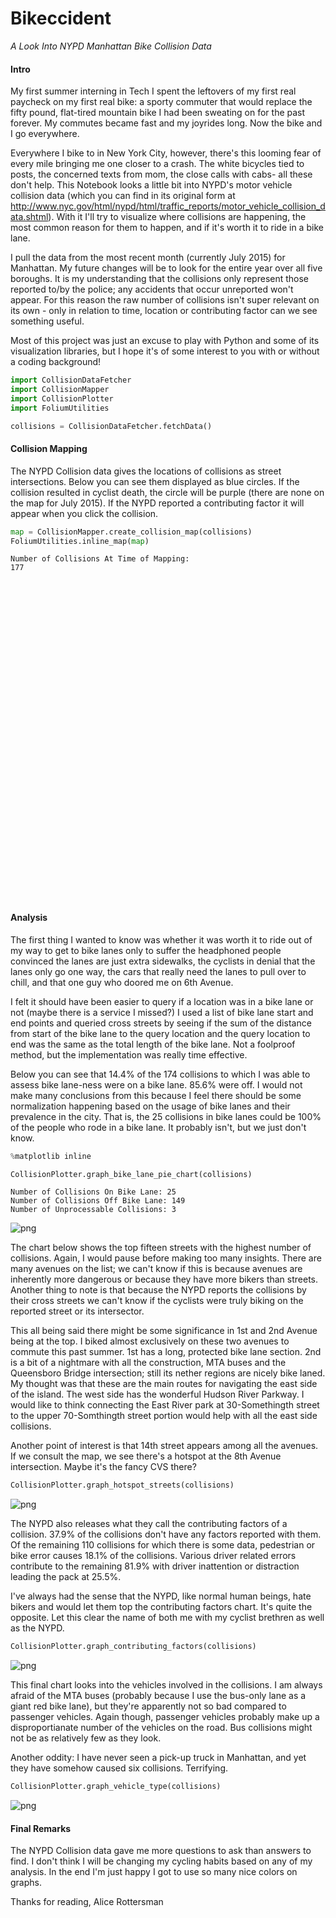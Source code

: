 
# Bikeccident
*A Look Into NYPD Manhattan Bike Collision Data*

#### Intro

My first summer interning in Tech I spent the leftovers of my first real paycheck on my first real bike: a sporty commuter that would replace the fifty pound, flat-tired mountain bike I had been sweating on for the past forever. My commutes became fast and my joyrides long. Now the bike and I go everywhere. 

Everywhere I bike to in New York City, however, there's this looming fear of every mile bringing me one closer to a crash. The white bicycles tied to posts, the concerned texts from mom, the close calls with cabs- all these don't help. This Notebook looks a little bit into NYPD's motor vehicle collision data (which you can find in its original form at  http://www.nyc.gov/html/nypd/html/traffic_reports/motor_vehicle_collision_data.shtml). With it I'll try to visualize where collisions are happening, the most common reason for them to happen, and if it's worth it to ride in a bike lane. 

I pull the data from the most recent month (currently July 2015) for Manhattan. My future changes will be to look for the entire year over all five boroughs. It is my understanding that the collisions only represent those reported to/by the police; any accidents that occur unreported won't appear. For this reason the raw number of collisions isn't super relevant on its own - only in relation to time, location or contributing factor can we see something useful. 

Most of this project was just an excuse to play with Python and some of its visualization libraries, but I hope it's of some interest to you with or without a coding background!


```python
import CollisionDataFetcher
import CollisionMapper
import CollisionPlotter
import FoliumUtilities

collisions = CollisionDataFetcher.fetchData()
```

#### Collision Mapping

The NYPD Collision data gives the locations of collisions as street intersections. Below you can see them displayed as blue circles. If the collision resulted in cyclist death, the circle will be purple (there are none on the map for July 2015).  If the NYPD reported a contributing factor it will appear when you click the collision. 



```python
map = CollisionMapper.create_collision_map(collisions)
FoliumUtilities.inline_map(map)
```

    Number of Collisions At Time of Mapping: 
    177





<iframe srcdoc="<!DOCTYPE html>
<head>
   <meta http-equiv=&quot;content-type&quot; content=&quot;text/html; charset=UTF-8&quot; />
   <link rel=&quot;stylesheet&quot; href=&quot;https://cdnjs.cloudflare.com/ajax/libs/leaflet/0.7.3/leaflet.css&quot; />
   <script src=&quot;https://cdnjs.cloudflare.com/ajax/libs/leaflet/0.7.3/leaflet.js&quot;></script>

   <script src=&quot;https://ajax.googleapis.com/ajax/libs/jquery/1.11.1/jquery.min.js&quot;></script>

   <link rel=&quot;stylesheet&quot; href=&quot;https://maxcdn.bootstrapcdn.com/bootstrap/3.2.0/css/bootstrap.min.css&quot;>
   <link rel=&quot;stylesheet&quot; href=&quot;https://maxcdn.bootstrapcdn.com/bootstrap/3.2.0/css/bootstrap-theme.min.css&quot;>
   <script src=&quot;https://maxcdn.bootstrapcdn.com/bootstrap/3.2.0/js/bootstrap.min.js&quot;></script>

   <link href=&quot;https://maxcdn.bootstrapcdn.com/font-awesome/4.1.0/css/font-awesome.min.css&quot; rel=&quot;stylesheet&quot;>

   <link rel=&quot;stylesheet&quot; href=&quot;https://rawgit.com/lvoogdt/Leaflet.awesome-markers/2.0/develop/dist/leaflet.awesome-markers.css&quot;>
   <script src=&quot;https://rawgithub.com/lvoogdt/Leaflet.awesome-markers/2.0/develop/dist/leaflet.awesome-markers.js&quot;></script>


   <link rel=&quot;stylesheet&quot; href=&quot;https://cdnjs.cloudflare.com/ajax/libs/leaflet.markercluster/0.4.0/MarkerCluster.Default.css&quot;>
   <link rel=&quot;stylesheet&quot; href=&quot;https://cdnjs.cloudflare.com/ajax/libs/leaflet.markercluster/0.4.0/MarkerCluster.css&quot;>
   <script src=&quot;https://cdnjs.cloudflare.com/ajax/libs/leaflet.markercluster/0.4.0/leaflet.markercluster-src.js&quot;></script>
   <script src=&quot;https://cdnjs.cloudflare.com/ajax/libs/leaflet.markercluster/0.4.0/leaflet.markercluster.js&quot;></script>

   <link rel=&quot;stylesheet&quot; href=&quot;https://birdage.github.io/Leaflet.awesome-markers/dist/leaflet.awesome.rotate.css&quot;>

   
   
   
   

   <style>

      html, body {
        width: 100%;
        height: 100%;
        margin: 0;
        padding: 0;
      }

      #map {
        position:absolute;
        top:0;
        bottom:0;
        right:0;
        left:0;
      }

   </style>
</head>

<body>

   <div class=&quot;folium-map&quot; id=&quot;folium_2017b21c4cdc4ffd80711db9476a16ee&quot; style=&quot;width: 100%; height: 100%&quot;></div>

   <script>

      

      var base_tile = L.tileLayer('https://{s}.tile.openstreetmap.org/{z}/{x}/{y}.png', {
          maxZoom: 18,
          minZoom: 1,
          attribution: 'Map data (c) <a href=&quot;http://openstreetmap.org&quot;>OpenStreetMap</a> contributors'
      });

      var baseLayer = {
        &quot;Base Layer&quot;: base_tile
      };

      /*
      addition of the wms layers
      */

      

      /*
      addition of the tile layers
      */
      

      /*
      list of layers to be added
      */
      var layer_list = {
      
      };

      /*
      Bounding box.
      */
      var southWest = L.latLng(-90, -180),
          northEast = L.latLng(90, 180),
          bounds = L.latLngBounds(southWest, northEast);

      /*
      Creates the map and adds the selected layers
      */
      var map = L.map('folium_2017b21c4cdc4ffd80711db9476a16ee', {
                                       center:[40.7902778, -73.9597222],
                                       zoom: 12,
                                       maxBounds: bounds,
                                       layers: [base_tile]
                                     });

      L.control.layers(baseLayer, layer_list).addTo(map);

      //cluster group
      var clusteredmarkers = L.markerClusterGroup();
      //section for adding clustered markers
      
      //add the clustered markers to the group anyway
      map.addLayer(clusteredmarkers);

      

      
      var circle_1 = L.circle([40.7100794231, -74.0163829821], 30, {
                            color: '#003e61',
                            fillColor: '#003e61',
                            fillOpacity: 0.2
                            });
      circle_1.bindPopup(&quot;Driver inattention/distraction&quot;);
      circle_1._popup.options.maxWidth = 300;
      map.addLayer(circle_1)
      
      var circle_2 = L.circle([40.7017826251, -74.011165874], 30, {
                            color: '#003e61',
                            fillColor: '#003e61',
                            fillOpacity: 0.2
                            });
      circle_2.bindPopup(&quot;Driver inattention/distraction&quot;);
      circle_2._popup.options.maxWidth = 300;
      map.addLayer(circle_2)
      
      var circle_3 = L.circle([40.7233075503, -74.0029799712], 30, {
                            color: '#003e61',
                            fillColor: '#003e61',
                            fillOpacity: 0.2
                            });
      circle_3.bindPopup(&quot;Traffic control disregarded&quot;);
      circle_3._popup.options.maxWidth = 300;
      map.addLayer(circle_3)
      
      var circle_4 = L.circle([40.7149275646, -74.0079395786], 30, {
                            color: '#003e61',
                            fillColor: '#003e61',
                            fillOpacity: 0.2
                            });
      
      map.addLayer(circle_4)
      
      var circle_5 = L.circle([40.7271556049, -74.0055453755], 30, {
                            color: '#003e61',
                            fillColor: '#003e61',
                            fillOpacity: 0.2
                            });
      circle_5.bindPopup(&quot;Passing too closely&quot;);
      circle_5._popup.options.maxWidth = 300;
      map.addLayer(circle_5)
      
      var circle_6 = L.circle([40.7176779433, -74.0057790685], 30, {
                            color: '#003e61',
                            fillColor: '#003e61',
                            fillOpacity: 0.2
                            });
      circle_6.bindPopup(&quot;Failure to yield right-of-way&quot;);
      circle_6._popup.options.maxWidth = 300;
      map.addLayer(circle_6)
      
      var circle_7 = L.circle([40.7190580302, -74.0124422098], 30, {
                            color: '#003e61',
                            fillColor: '#003e61',
                            fillOpacity: 0.2
                            });
      circle_7.bindPopup(&quot;Failure to yield right-of-way&quot;);
      circle_7._popup.options.maxWidth = 300;
      map.addLayer(circle_7)
      
      var circle_8 = L.circle([40.7109058546, -74.0144570247], 30, {
                            color: '#003e61',
                            fillColor: '#003e61',
                            fillOpacity: 0.2
                            });
      circle_8.bindPopup(&quot;Pedest/bike/other pedest error&quot;);
      circle_8._popup.options.maxWidth = 300;
      map.addLayer(circle_8)
      
      var circle_9 = L.circle([40.706141696, -74.006019723], 30, {
                            color: '#003e61',
                            fillColor: '#003e61',
                            fillOpacity: 0.2
                            });
      circle_9.bindPopup(&quot;Driver inattention/distraction&quot;);
      circle_9._popup.options.maxWidth = 300;
      map.addLayer(circle_9)
      
      var circle_10 = L.circle([40.7150375845, -73.9968075699], 30, {
                            color: '#003e61',
                            fillColor: '#003e61',
                            fillOpacity: 0.2
                            });
      circle_10.bindPopup(&quot;Pedest/bike/other pedest error&quot;);
      circle_10._popup.options.maxWidth = 300;
      map.addLayer(circle_10)
      
      var circle_11 = L.circle([40.7120705012, -73.9969483891], 30, {
                            color: '#003e61',
                            fillColor: '#003e61',
                            fillOpacity: 0.2
                            });
      
      map.addLayer(circle_11)
      
      var circle_12 = L.circle([40.7236503338, -73.9910239631], 30, {
                            color: '#003e61',
                            fillColor: '#003e61',
                            fillOpacity: 0.2
                            });
      circle_12.bindPopup(&quot;Driver inattention/distraction&quot;);
      circle_12._popup.options.maxWidth = 300;
      map.addLayer(circle_12)
      
      var circle_13 = L.circle([40.7212487585, -73.9922364408], 30, {
                            color: '#003e61',
                            fillColor: '#003e61',
                            fillOpacity: 0.2
                            });
      circle_13.bindPopup(&quot;Driver inattention/distraction&quot;);
      circle_13._popup.options.maxWidth = 300;
      map.addLayer(circle_13)
      
      var circle_14 = L.circle([40.71017665, -74.0011362058], 30, {
                            color: '#003e61',
                            fillColor: '#003e61',
                            fillOpacity: 0.2
                            });
      
      map.addLayer(circle_14)
      
      var circle_15 = L.circle([40.7328482887, -73.9959154838], 30, {
                            color: '#003e61',
                            fillColor: '#003e61',
                            fillOpacity: 0.2
                            });
      circle_15.bindPopup(&quot;Failure to yield right-of-way&quot;);
      circle_15._popup.options.maxWidth = 300;
      map.addLayer(circle_15)
      
      var circle_16 = L.circle([40.7322526917, -73.9963521122], 30, {
                            color: '#003e61',
                            fillColor: '#003e61',
                            fillOpacity: 0.2
                            });
      circle_16.bindPopup(&quot;Pedest/bike/other pedest error&quot;);
      circle_16._popup.options.maxWidth = 300;
      map.addLayer(circle_16)
      
      var circle_17 = L.circle([40.7296534453, -74.0022045227], 30, {
                            color: '#003e61',
                            fillColor: '#003e61',
                            fillOpacity: 0.2
                            });
      circle_17.bindPopup(&quot;Passenger distraction&quot;);
      circle_17._popup.options.maxWidth = 300;
      map.addLayer(circle_17)
      
      var circle_18 = L.circle([40.7397513873, -74.002522414], 30, {
                            color: '#003e61',
                            fillColor: '#003e61',
                            fillOpacity: 0.2
                            });
      
      map.addLayer(circle_18)
      
      var circle_19 = L.circle([40.7397513873, -74.002522414], 30, {
                            color: '#003e61',
                            fillColor: '#003e61',
                            fillOpacity: 0.2
                            });
      circle_19.bindPopup(&quot;Passing or lane usage improper&quot;);
      circle_19._popup.options.maxWidth = 300;
      map.addLayer(circle_19)
      
      var circle_20 = L.circle([40.7316706709, -74.0066245929], 30, {
                            color: '#003e61',
                            fillColor: '#003e61',
                            fillOpacity: 0.2
                            });
      circle_20.bindPopup(&quot;Following too closely&quot;);
      circle_20._popup.options.maxWidth = 300;
      map.addLayer(circle_20)
      
      var circle_21 = L.circle([40.7291676385, -74.0011906501], 30, {
                            color: '#003e61',
                            fillColor: '#003e61',
                            fillOpacity: 0.2
                            });
      circle_21.bindPopup(&quot;Backing unsafely&quot;);
      circle_21._popup.options.maxWidth = 300;
      map.addLayer(circle_21)
      
      var circle_22 = L.circle([40.7311655432, -73.9919213774], 30, {
                            color: '#003e61',
                            fillColor: '#003e61',
                            fillOpacity: 0.2
                            });
      circle_22.bindPopup(&quot;Unsafe speed&quot;);
      circle_22._popup.options.maxWidth = 300;
      map.addLayer(circle_22)
      
      var circle_23 = L.circle([40.7330540394, -74.006408236], 30, {
                            color: '#003e61',
                            fillColor: '#003e61',
                            fillOpacity: 0.2
                            });
      circle_23.bindPopup(&quot;Unsafe lane changing&quot;);
      circle_23._popup.options.maxWidth = 300;
      map.addLayer(circle_23)
      
      var circle_24 = L.circle([40.7229337414, -73.9886393745], 30, {
                            color: '#003e61',
                            fillColor: '#003e61',
                            fillOpacity: 0.2
                            });
      
      map.addLayer(circle_24)
      
      var circle_25 = L.circle([40.7171558543, -73.9870386825], 30, {
                            color: '#003e61',
                            fillColor: '#003e61',
                            fillOpacity: 0.2
                            });
      circle_25.bindPopup(&quot;Unsafe speed&quot;);
      circle_25._popup.options.maxWidth = 300;
      map.addLayer(circle_25)
      
      var circle_26 = L.circle([40.7177238692, -73.9857651559], 30, {
                            color: '#003e61',
                            fillColor: '#003e61',
                            fillOpacity: 0.2
                            });
      
      map.addLayer(circle_26)
      
      var circle_27 = L.circle([40.7185558068, -73.9882000111], 30, {
                            color: '#003e61',
                            fillColor: '#003e61',
                            fillOpacity: 0.2
                            });
      circle_27.bindPopup(&quot;Following too closely&quot;);
      circle_27._popup.options.maxWidth = 300;
      map.addLayer(circle_27)
      
      var circle_28 = L.circle([40.7180039331, -73.9865839818], 30, {
                            color: '#003e61',
                            fillColor: '#003e61',
                            fillOpacity: 0.2
                            });
      circle_28.bindPopup(&quot;Traffic control disregarded&quot;);
      circle_28._popup.options.maxWidth = 300;
      map.addLayer(circle_28)
      
      var circle_29 = L.circle([40.7222418062, -73.986287301], 30, {
                            color: '#003e61',
                            fillColor: '#003e61',
                            fillOpacity: 0.2
                            });
      circle_29.bindPopup(&quot;Turning improperly&quot;);
      circle_29._popup.options.maxWidth = 300;
      map.addLayer(circle_29)
      
      var circle_30 = L.circle([40.7127698797, -73.9884823925], 30, {
                            color: '#003e61',
                            fillColor: '#003e61',
                            fillOpacity: 0.2
                            });
      circle_30.bindPopup(&quot;Pedest/bike/other pedest error&quot;);
      circle_30._popup.options.maxWidth = 300;
      map.addLayer(circle_30)
      
      var circle_31 = L.circle([40.7100938598, -73.9897885883], 30, {
                            color: '#003e61',
                            fillColor: '#003e61',
                            fillOpacity: 0.2
                            });
      circle_31.bindPopup(&quot;Driver inexperience&quot;);
      circle_31._popup.options.maxWidth = 300;
      map.addLayer(circle_31)
      
      var circle_32 = L.circle([40.732347831, -73.9849393616], 30, {
                            color: '#003e61',
                            fillColor: '#003e61',
                            fillOpacity: 0.2
                            });
      
      map.addLayer(circle_32)
      
      var circle_33 = L.circle([40.7279758077, -73.9881189678], 30, {
                            color: '#003e61',
                            fillColor: '#003e61',
                            fillOpacity: 0.2
                            });
      circle_33.bindPopup(&quot;Passenger distraction&quot;);
      circle_33._popup.options.maxWidth = 300;
      map.addLayer(circle_33)
      
      var circle_34 = L.circle([40.7285960755, -73.9876714653], 30, {
                            color: '#003e61',
                            fillColor: '#003e61',
                            fillOpacity: 0.2
                            });
      circle_34.bindPopup(&quot;Turning improperly&quot;);
      circle_34._popup.options.maxWidth = 300;
      map.addLayer(circle_34)
      
      var circle_35 = L.circle([40.7230102736, -73.9857532037], 30, {
                            color: '#003e61',
                            fillColor: '#003e61',
                            fillOpacity: 0.2
                            });
      circle_35.bindPopup(&quot;Failure to yield right-of-way&quot;);
      circle_35._popup.options.maxWidth = 300;
      map.addLayer(circle_35)
      
      var circle_36 = L.circle([40.7226722895, -73.9829645401], 30, {
                            color: '#003e61',
                            fillColor: '#003e61',
                            fillOpacity: 0.2
                            });
      circle_36.bindPopup(&quot;Other uninvolved vehicle&quot;);
      circle_36._popup.options.maxWidth = 300;
      map.addLayer(circle_36)
      
      var circle_37 = L.circle([40.7262812263, -73.9803334771], 30, {
                            color: '#003e61',
                            fillColor: '#003e61',
                            fillOpacity: 0.2
                            });
      
      map.addLayer(circle_37)
      
      var circle_38 = L.circle([40.7278664263, -73.9931448758], 30, {
                            color: '#003e61',
                            fillColor: '#003e61',
                            fillOpacity: 0.2
                            });
      circle_38.bindPopup(&quot;Driver inattention/distraction&quot;);
      circle_38._popup.options.maxWidth = 300;
      map.addLayer(circle_38)
      
      var circle_39 = L.circle([40.7422546259, -74.0007037042], 30, {
                            color: '#003e61',
                            fillColor: '#003e61',
                            fillOpacity: 0.2
                            });
      circle_39.bindPopup(&quot;Driver inattention/distraction&quot;);
      circle_39._popup.options.maxWidth = 300;
      map.addLayer(circle_39)
      
      var circle_40 = L.circle([40.7428392596, -74.0002742666], 30, {
                            color: '#003e61',
                            fillColor: '#003e61',
                            fillOpacity: 0.2
                            });
      circle_40.bindPopup(&quot;Traffic control disregarded&quot;);
      circle_40._popup.options.maxWidth = 300;
      map.addLayer(circle_40)
      
      var circle_41 = L.circle([40.7544905189, -74.0067387538], 30, {
                            color: '#003e61',
                            fillColor: '#003e61',
                            fillOpacity: 0.2
                            });
      circle_41.bindPopup(&quot;Backing unsafely&quot;);
      circle_41._popup.options.maxWidth = 300;
      map.addLayer(circle_41)
      
      var circle_42 = L.circle([40.7570212659, -74.0049270211], 30, {
                            color: '#003e61',
                            fillColor: '#003e61',
                            fillOpacity: 0.2
                            });
      
      map.addLayer(circle_42)
      
      var circle_43 = L.circle([40.7332118553, -73.9810566898], 30, {
                            color: '#003e61',
                            fillColor: '#003e61',
                            fillOpacity: 0.2
                            });
      
      map.addLayer(circle_43)
      
      var circle_44 = L.circle([40.737553522, -73.9780531961], 30, {
                            color: '#003e61',
                            fillColor: '#003e61',
                            fillOpacity: 0.2
                            });
      circle_44.bindPopup(&quot;Driver inattention/distraction&quot;);
      circle_44._popup.options.maxWidth = 300;
      map.addLayer(circle_44)
      
      var circle_45 = L.circle([40.7372219947, -73.9813911371], 30, {
                            color: '#003e61',
                            fillColor: '#003e61',
                            fillOpacity: 0.2
                            });
      
      map.addLayer(circle_45)
      
      var circle_46 = L.circle([40.7363771289, -73.9849348425], 30, {
                            color: '#003e61',
                            fillColor: '#003e61',
                            fillOpacity: 0.2
                            });
      
      map.addLayer(circle_46)
      
      var circle_47 = L.circle([40.7415487552, -73.9895744627], 30, {
                            color: '#003e61',
                            fillColor: '#003e61',
                            fillOpacity: 0.2
                            });
      circle_47.bindPopup(&quot;Passing or lane usage improper&quot;);
      circle_47._popup.options.maxWidth = 300;
      map.addLayer(circle_47)
      
      var circle_48 = L.circle([40.7440655116, -73.9877479971], 30, {
                            color: '#003e61',
                            fillColor: '#003e61',
                            fillOpacity: 0.2
                            });
      circle_48.bindPopup(&quot;Pedest/bike/other pedest error&quot;);
      circle_48._popup.options.maxWidth = 300;
      map.addLayer(circle_48)
      
      var circle_49 = L.circle([40.7373606924, -73.9968389766], 30, {
                            color: '#003e61',
                            fillColor: '#003e61',
                            fillOpacity: 0.2
                            });
      
      map.addLayer(circle_49)
      
      var circle_50 = L.circle([40.7392682486, -73.9954459752], 30, {
                            color: '#003e61',
                            fillColor: '#003e61',
                            fillOpacity: 0.2
                            });
      circle_50.bindPopup(&quot;Driver inattention/distraction&quot;);
      circle_50._popup.options.maxWidth = 300;
      map.addLayer(circle_50)
      
      var circle_51 = L.circle([40.7404429654, -73.9945942556], 30, {
                            color: '#003e61',
                            fillColor: '#003e61',
                            fillOpacity: 0.2
                            });
      circle_51.bindPopup(&quot;Failure to yield right-of-way&quot;);
      circle_51._popup.options.maxWidth = 300;
      map.addLayer(circle_51)
      
      var circle_52 = L.circle([40.7410275763, -73.9941611674], 30, {
                            color: '#003e61',
                            fillColor: '#003e61',
                            fillOpacity: 0.2
                            });
      
      map.addLayer(circle_52)
      
      var circle_53 = L.circle([40.7429103986, -73.9928041031], 30, {
                            color: '#003e61',
                            fillColor: '#003e61',
                            fillOpacity: 0.2
                            });
      circle_53.bindPopup(&quot;Passenger distraction&quot;);
      circle_53._popup.options.maxWidth = 300;
      map.addLayer(circle_53)
      
      var circle_54 = L.circle([40.7440990179, -73.9956441311], 30, {
                            color: '#003e61',
                            fillColor: '#003e61',
                            fillOpacity: 0.2
                            });
      
      map.addLayer(circle_54)
      
      var circle_55 = L.circle([40.7325930005, -73.9744105316], 30, {
                            color: '#003e61',
                            fillColor: '#003e61',
                            fillOpacity: 0.2
                            });
      
      map.addLayer(circle_55)
      
      var circle_56 = L.circle([40.7339649293, -73.9887782171], 30, {
                            color: '#003e61',
                            fillColor: '#003e61',
                            fillOpacity: 0.2
                            });
      circle_56.bindPopup(&quot;Pedest/bike/other pedest error&quot;);
      circle_56._popup.options.maxWidth = 300;
      map.addLayer(circle_56)
      
      var circle_57 = L.circle([40.7359878767, -73.9894562556], 30, {
                            color: '#003e61',
                            fillColor: '#003e61',
                            fillOpacity: 0.2
                            });
      circle_57.bindPopup(&quot;Other uninvolved vehicle&quot;);
      circle_57._popup.options.maxWidth = 300;
      map.addLayer(circle_57)
      
      var circle_58 = L.circle([40.7364652084, -73.9869627578], 30, {
                            color: '#003e61',
                            fillColor: '#003e61',
                            fillOpacity: 0.2
                            });
      circle_58.bindPopup(&quot;Driver inattention/distraction&quot;);
      circle_58._popup.options.maxWidth = 300;
      map.addLayer(circle_58)
      
      var circle_59 = L.circle([40.7401842783, -73.986362998], 30, {
                            color: '#003e61',
                            fillColor: '#003e61',
                            fillOpacity: 0.2
                            });
      
      map.addLayer(circle_59)
      
      var circle_60 = L.circle([40.742772606, -73.9865970381], 30, {
                            color: '#003e61',
                            fillColor: '#003e61',
                            fillOpacity: 0.2
                            });
      circle_60.bindPopup(&quot;Other uninvolved vehicle&quot;);
      circle_60._popup.options.maxWidth = 300;
      map.addLayer(circle_60)
      
      var circle_61 = L.circle([40.7420255461, -73.9829126782], 30, {
                            color: '#003e61',
                            fillColor: '#003e61',
                            fillOpacity: 0.2
                            });
      circle_61.bindPopup(&quot;Pedest/bike/other pedest error&quot;);
      circle_61._popup.options.maxWidth = 300;
      map.addLayer(circle_61)
      
      var circle_62 = L.circle([40.7465355809, -73.9859502752], 30, {
                            color: '#003e61',
                            fillColor: '#003e61',
                            fillOpacity: 0.2
                            });
      circle_62.bindPopup(&quot;Driver inattention/distraction&quot;);
      circle_62._popup.options.maxWidth = 300;
      map.addLayer(circle_62)
      
      var circle_63 = L.circle([40.7410275763, -73.9941611674], 30, {
                            color: '#003e61',
                            fillColor: '#003e61',
                            fillOpacity: 0.2
                            });
      circle_63.bindPopup(&quot;Pedest/bike/other pedest error&quot;);
      circle_63._popup.options.maxWidth = 300;
      map.addLayer(circle_63)
      
      var circle_64 = L.circle([40.7491025003, -73.9920058208], 30, {
                            color: '#003e61',
                            fillColor: '#003e61',
                            fillOpacity: 0.2
                            });
      circle_64.bindPopup(&quot;Unsafe lane changing&quot;);
      circle_64._popup.options.maxWidth = 300;
      map.addLayer(circle_64)
      
      var circle_65 = L.circle([40.756710419, -73.9864570718], 30, {
                            color: '#003e61',
                            fillColor: '#003e61',
                            fillOpacity: 0.2
                            });
      circle_65.bindPopup(&quot;Passenger distraction&quot;);
      circle_65._popup.options.maxWidth = 300;
      map.addLayer(circle_65)
      
      var circle_66 = L.circle([40.7579728897, -73.9855363694], 30, {
                            color: '#003e61',
                            fillColor: '#003e61',
                            fillOpacity: 0.2
                            });
      circle_66.bindPopup(&quot;Driver inexperience&quot;);
      circle_66._popup.options.maxWidth = 300;
      map.addLayer(circle_66)
      
      var circle_67 = L.circle([40.7502938828, -73.9948424892], 30, {
                            color: '#003e61',
                            fillColor: '#003e61',
                            fillOpacity: 0.2
                            });
      
      map.addLayer(circle_67)
      
      var circle_68 = L.circle([40.7585331852, -73.9888426608], 30, {
                            color: '#003e61',
                            fillColor: '#003e61',
                            fillOpacity: 0.2
                            });
      
      map.addLayer(circle_68)
      
      var circle_69 = L.circle([40.7597301337, -73.9916832833], 30, {
                            color: '#003e61',
                            fillColor: '#003e61',
                            fillOpacity: 0.2
                            });
      circle_69.bindPopup(&quot;Driver inattention/distraction&quot;);
      circle_69._popup.options.maxWidth = 300;
      map.addLayer(circle_69)
      
      var circle_70 = L.circle([40.7528008346, -73.9792861663], 30, {
                            color: '#003e61',
                            fillColor: '#003e61',
                            fillOpacity: 0.2
                            });
      
      map.addLayer(circle_70)
      
      var circle_71 = L.circle([40.7430998233, -73.9740095297], 30, {
                            color: '#003e61',
                            fillColor: '#003e61',
                            fillOpacity: 0.2
                            });
      
      map.addLayer(circle_71)
      
      var circle_72 = L.circle([40.746919854, -73.9712291154], 30, {
                            color: '#003e61',
                            fillColor: '#003e61',
                            fillOpacity: 0.2
                            });
      circle_72.bindPopup(&quot;Pedest/bike/other pedest error&quot;);
      circle_72._popup.options.maxWidth = 300;
      map.addLayer(circle_72)
      
      var circle_73 = L.circle([40.750111393, -73.9689070439], 30, {
                            color: '#003e61',
                            fillColor: '#003e61',
                            fillOpacity: 0.2
                            });
      
      map.addLayer(circle_73)
      
      var circle_74 = L.circle([40.7518951155, -73.9675888308], 30, {
                            color: '#003e61',
                            fillColor: '#003e61',
                            fillOpacity: 0.2
                            });
      
      map.addLayer(circle_74)
      
      var circle_75 = L.circle([40.7536248099, -73.9694323698], 30, {
                            color: '#003e61',
                            fillColor: '#003e61',
                            fillOpacity: 0.2
                            });
      
      map.addLayer(circle_75)
      
      var circle_76 = L.circle([40.7561330082, -73.9676048162], 30, {
                            color: '#003e61',
                            fillColor: '#003e61',
                            fillOpacity: 0.2
                            });
      circle_76.bindPopup(&quot;Failure to yield right-of-way&quot;);
      circle_76._popup.options.maxWidth = 300;
      map.addLayer(circle_76)
      
      var circle_77 = L.circle([40.7599830627, -73.9648018164], 30, {
                            color: '#003e61',
                            fillColor: '#003e61',
                            fillOpacity: 0.2
                            });
      circle_77.bindPopup(&quot;Unsafe lane changing&quot;);
      circle_77._popup.options.maxWidth = 300;
      map.addLayer(circle_77)
      
      var circle_78 = L.circle([40.7507660043, -73.974443252], 30, {
                            color: '#003e61',
                            fillColor: '#003e61',
                            fillOpacity: 0.2
                            });
      circle_78.bindPopup(&quot;Failure to yield right-of-way&quot;);
      circle_78._popup.options.maxWidth = 300;
      map.addLayer(circle_78)
      
      var circle_79 = L.circle([40.7533181923, -73.9725870727], 30, {
                            color: '#003e61',
                            fillColor: '#003e61',
                            fillOpacity: 0.2
                            });
      
      map.addLayer(circle_79)
      
      var circle_80 = L.circle([40.7615508421, -73.9665842217], 30, {
                            color: '#003e61',
                            fillColor: '#003e61',
                            fillOpacity: 0.2
                            });
      circle_80.bindPopup(&quot;Passing or lane usage improper&quot;);
      circle_80._popup.options.maxWidth = 300;
      map.addLayer(circle_80)
      
      var circle_81 = L.circle([40.7483020191, -73.9783383805], 30, {
                            color: '#003e61',
                            fillColor: '#003e61',
                            fillOpacity: 0.2
                            });
      circle_81.bindPopup(&quot;Driver inattention/distraction&quot;);
      circle_81._popup.options.maxWidth = 300;
      map.addLayer(circle_81)
      
      var circle_82 = L.circle([40.7496667216, -73.981571727], 30, {
                            color: '#003e61',
                            fillColor: '#003e61',
                            fillOpacity: 0.2
                            });
      
      map.addLayer(circle_82)
      
      var circle_83 = L.circle([40.7603012313, -73.9949824933], 30, {
                            color: '#003e61',
                            fillColor: '#003e61',
                            fillOpacity: 0.2
                            });
      
      map.addLayer(circle_83)
      
      var circle_84 = L.circle([40.7627496101, -73.9969135785], 30, {
                            color: '#003e61',
                            fillColor: '#003e61',
                            fillOpacity: 0.2
                            });
      
      map.addLayer(circle_84)
      
      var circle_85 = L.circle([40.7671328327, -73.9937184481], 30, {
                            color: '#003e61',
                            fillColor: '#003e61',
                            fillOpacity: 0.2
                            });
      circle_85.bindPopup(&quot;Following too closely&quot;);
      circle_85._popup.options.maxWidth = 300;
      map.addLayer(circle_85)
      
      var circle_86 = L.circle([40.7605246688, -73.9799732226], 30, {
                            color: '#003e61',
                            fillColor: '#003e61',
                            fillOpacity: 0.2
                            });
      
      map.addLayer(circle_86)
      
      var circle_87 = L.circle([40.762396337, -73.9786009241], 30, {
                            color: '#003e61',
                            fillColor: '#003e61',
                            fillOpacity: 0.2
                            });
      circle_87.bindPopup(&quot;Backing unsafely&quot;);
      circle_87._popup.options.maxWidth = 300;
      map.addLayer(circle_87)
      
      var circle_88 = L.circle([40.7643228766, -73.9771960404], 30, {
                            color: '#003e61',
                            fillColor: '#003e61',
                            fillOpacity: 0.2
                            });
      
      map.addLayer(circle_88)
      
      var circle_89 = L.circle([40.7643228766, -73.9771960404], 30, {
                            color: '#003e61',
                            fillColor: '#003e61',
                            fillOpacity: 0.2
                            });
      circle_89.bindPopup(&quot;Pedest/bike/other pedest error&quot;);
      circle_89._popup.options.maxWidth = 300;
      map.addLayer(circle_89)
      
      var circle_90 = L.circle([40.7591996716, -73.98461925], 30, {
                            color: '#003e61',
                            fillColor: '#003e61',
                            fillOpacity: 0.2
                            });
      circle_90.bindPopup(&quot;Driver inattention/distraction&quot;);
      circle_90._popup.options.maxWidth = 300;
      map.addLayer(circle_90)
      
      var circle_91 = L.circle([40.761147645, -73.9795145953], 30, {
                            color: '#003e61',
                            fillColor: '#003e61',
                            fillOpacity: 0.2
                            });
      circle_91.bindPopup(&quot;Driver inattention/distraction&quot;);
      circle_91._popup.options.maxWidth = 300;
      map.addLayer(circle_91)
      
      var circle_92 = L.circle([40.7643228766, -73.9771960404], 30, {
                            color: '#003e61',
                            fillColor: '#003e61',
                            fillOpacity: 0.2
                            });
      circle_92.bindPopup(&quot;Pedest/bike/other pedest error&quot;);
      circle_92._popup.options.maxWidth = 300;
      map.addLayer(circle_92)
      
      var circle_93 = L.circle([40.7656758402, -73.9762353149], 30, {
                            color: '#003e61',
                            fillColor: '#003e61',
                            fillOpacity: 0.2
                            });
      circle_93.bindPopup(&quot;Passing too closely&quot;);
      circle_93._popup.options.maxWidth = 300;
      map.addLayer(circle_93)
      
      var circle_94 = L.circle([40.7678890691, -73.9815125329], 30, {
                            color: '#003e61',
                            fillColor: '#003e61',
                            fillOpacity: 0.2
                            });
      circle_94.bindPopup(&quot;Passing too closely&quot;);
      circle_94._popup.options.maxWidth = 300;
      map.addLayer(circle_94)
      
      var circle_95 = L.circle([40.7678890691, -73.9815125329], 30, {
                            color: '#003e61',
                            fillColor: '#003e61',
                            fillOpacity: 0.2
                            });
      circle_95.bindPopup(&quot;Driver inattention/distraction&quot;);
      circle_95._popup.options.maxWidth = 300;
      map.addLayer(circle_95)
      
      var circle_96 = L.circle([40.7546775627, -73.9758061091], 30, {
                            color: '#003e61',
                            fillColor: '#003e61',
                            fillOpacity: 0.2
                            });
      circle_96.bindPopup(&quot;Pedest/bike/other pedest error&quot;);
      circle_96._popup.options.maxWidth = 300;
      map.addLayer(circle_96)
      
      var circle_97 = L.circle([40.7622879645, -73.9723631816], 30, {
                            color: '#003e61',
                            fillColor: '#003e61',
                            fillOpacity: 0.2
                            });
      circle_97.bindPopup(&quot;Driver inattention/distraction&quot;);
      circle_97._popup.options.maxWidth = 300;
      map.addLayer(circle_97)
      
      var circle_98 = L.circle([40.7622265025, -73.9681866435], 30, {
                            color: '#003e61',
                            fillColor: '#003e61',
                            fillOpacity: 0.2
                            });
      
      map.addLayer(circle_98)
      
      var circle_99 = L.circle([40.7692957482, -73.9949384932], 30, {
                            color: '#003e61',
                            fillColor: '#003e61',
                            fillOpacity: 0.2
                            });
      circle_99.bindPopup(&quot;Pedest/bike/other pedest error&quot;);
      circle_99._popup.options.maxWidth = 300;
      map.addLayer(circle_99)
      
      var circle_100 = L.circle([40.7602290403, -73.9615204569], 30, {
                            color: '#003e61',
                            fillColor: '#003e61',
                            fillOpacity: 0.2
                            });
      
      map.addLayer(circle_100)
      
      var circle_101 = L.circle([40.7678025532, -73.9559998116], 30, {
                            color: '#003e61',
                            fillColor: '#003e61',
                            fillOpacity: 0.2
                            });
      circle_101.bindPopup(&quot;Driver inattention/distraction&quot;);
      circle_101._popup.options.maxWidth = 300;
      map.addLayer(circle_101)
      
      var circle_102 = L.circle([40.7723437847, -73.9526861016], 30, {
                            color: '#003e61',
                            fillColor: '#003e61',
                            fillOpacity: 0.2
                            });
      circle_102.bindPopup(&quot;Driver inattention/distraction&quot;);
      circle_102._popup.options.maxWidth = 300;
      map.addLayer(circle_102)
      
      var circle_103 = L.circle([40.7768766837, -73.9493719459], 30, {
                            color: '#003e61',
                            fillColor: '#003e61',
                            fillOpacity: 0.2
                            });
      circle_103.bindPopup(&quot;Pedest/bike/other pedest error&quot;);
      circle_103._popup.options.maxWidth = 300;
      map.addLayer(circle_103)
      
      var circle_104 = L.circle([40.7768766837, -73.9493719459], 30, {
                            color: '#003e61',
                            fillColor: '#003e61',
                            fillOpacity: 0.2
                            });
      circle_104.bindPopup(&quot;Driver inattention/distraction&quot;);
      circle_104._popup.options.maxWidth = 300;
      map.addLayer(circle_104)
      
      var circle_105 = L.circle([40.7781827569, -73.9484213422], 30, {
                            color: '#003e61',
                            fillColor: '#003e61',
                            fillOpacity: 0.2
                            });
      circle_105.bindPopup(&quot;Passing too closely&quot;);
      circle_105._popup.options.maxWidth = 300;
      map.addLayer(circle_105)
      
      var circle_106 = L.circle([40.7832478245, -73.9447234048], 30, {
                            color: '#003e61',
                            fillColor: '#003e61',
                            fillOpacity: 0.2
                            });
      circle_106.bindPopup(&quot;Driver inattention/distraction&quot;);
      circle_106._popup.options.maxWidth = 300;
      map.addLayer(circle_106)
      
      var circle_107 = L.circle([40.7707535042, -73.9569401461], 30, {
                            color: '#003e61',
                            fillColor: '#003e61',
                            fillOpacity: 0.2
                            });
      circle_107.bindPopup(&quot;Following too closely&quot;);
      circle_107._popup.options.maxWidth = 300;
      map.addLayer(circle_107)
      
      var circle_108 = L.circle([40.7726550816, -73.9555525279], 30, {
                            color: '#003e61',
                            fillColor: '#003e61',
                            fillOpacity: 0.2
                            });
      circle_108.bindPopup(&quot;Backing unsafely&quot;);
      circle_108._popup.options.maxWidth = 300;
      map.addLayer(circle_108)
      
      var circle_109 = L.circle([40.7842370305, -73.9470697435], 30, {
                            color: '#003e61',
                            fillColor: '#003e61',
                            fillOpacity: 0.2
                            });
      
      map.addLayer(circle_109)
      
      var circle_110 = L.circle([40.7628049209, -73.9656702997], 30, {
                            color: '#003e61',
                            fillColor: '#003e61',
                            fillOpacity: 0.2
                            });
      circle_110.bindPopup(&quot;Following too closely&quot;);
      circle_110._popup.options.maxWidth = 300;
      map.addLayer(circle_110)
      
      var circle_111 = L.circle([40.7684303393, -73.9615482098], 30, {
                            color: '#003e61',
                            fillColor: '#003e61',
                            fillOpacity: 0.2
                            });
      
      map.addLayer(circle_111)
      
      var circle_112 = L.circle([40.7742833706, -73.9572953007], 30, {
                            color: '#003e61',
                            fillColor: '#003e61',
                            fillOpacity: 0.2
                            });
      circle_112.bindPopup(&quot;Driver inattention/distraction&quot;);
      circle_112._popup.options.maxWidth = 300;
      map.addLayer(circle_112)
      
      var circle_113 = L.circle([40.764161738, -73.9688896548], 30, {
                            color: '#003e61',
                            fillColor: '#003e61',
                            fillOpacity: 0.2
                            });
      circle_113.bindPopup(&quot;Failure to yield right-of-way&quot;);
      circle_113._popup.options.maxWidth = 300;
      map.addLayer(circle_113)
      
      var circle_114 = L.circle([40.7784859617, -73.9452545204], 30, {
                            color: '#003e61',
                            fillColor: '#003e61',
                            fillOpacity: 0.2
                            });
      circle_114.bindPopup(&quot;Passing too closely&quot;);
      circle_114._popup.options.maxWidth = 300;
      map.addLayer(circle_114)
      
      var circle_115 = L.circle([40.7760467342, -73.9834960819], 30, {
                            color: '#003e61',
                            fillColor: '#003e61',
                            fillOpacity: 0.2
                            });
      
      map.addLayer(circle_115)
      
      var circle_116 = L.circle([40.7818401917, -73.9792843543], 30, {
                            color: '#003e61',
                            fillColor: '#003e61',
                            fillOpacity: 0.2
                            });
      
      map.addLayer(circle_116)
      
      var circle_117 = L.circle([40.7818401917, -73.9792843543], 30, {
                            color: '#003e61',
                            fillColor: '#003e61',
                            fillOpacity: 0.2
                            });
      circle_117.bindPopup(&quot;Pedest/bike/other pedest error&quot;);
      circle_117._popup.options.maxWidth = 300;
      map.addLayer(circle_117)
      
      var circle_118 = L.circle([40.7876856276, -73.9750140949], 30, {
                            color: '#003e61',
                            fillColor: '#003e61',
                            fillOpacity: 0.2
                            });
      circle_118.bindPopup(&quot;Turning improperly&quot;);
      circle_118._popup.options.maxWidth = 300;
      map.addLayer(circle_118)
      
      var circle_119 = L.circle([40.7688909911, -73.9820934941], 30, {
                            color: '#003e61',
                            fillColor: '#003e61',
                            fillOpacity: 0.2
                            });
      
      map.addLayer(circle_119)
      
      var circle_120 = L.circle([40.7705707791, -73.982139976], 30, {
                            color: '#003e61',
                            fillColor: '#003e61',
                            fillOpacity: 0.2
                            });
      circle_120.bindPopup(&quot;Following too closely&quot;);
      circle_120._popup.options.maxWidth = 300;
      map.addLayer(circle_120)
      
      var circle_121 = L.circle([40.7781667836, -73.9745338348], 30, {
                            color: '#003e61',
                            fillColor: '#003e61',
                            fillOpacity: 0.2
                            });
      
      map.addLayer(circle_121)
      
      var circle_122 = L.circle([40.7839763745, -73.9702995199], 30, {
                            color: '#003e61',
                            fillColor: '#003e61',
                            fillOpacity: 0.2
                            });
      circle_122.bindPopup(&quot;Driver inattention/distraction&quot;);
      circle_122._popup.options.maxWidth = 300;
      map.addLayer(circle_122)
      
      var circle_123 = L.circle([40.7754807997, -73.9802034097], 30, {
                            color: '#003e61',
                            fillColor: '#003e61',
                            fillOpacity: 0.2
                            });
      circle_123.bindPopup(&quot;Passing or lane usage improper&quot;);
      circle_123._popup.options.maxWidth = 300;
      map.addLayer(circle_123)
      
      var circle_124 = L.circle([40.7799980215, -73.9769018093], 30, {
                            color: '#003e61',
                            fillColor: '#003e61',
                            fillOpacity: 0.2
                            });
      
      map.addLayer(circle_124)
      
      var circle_125 = L.circle([40.7896242573, -73.9400667464], 30, {
                            color: '#003e61',
                            fillColor: '#003e61',
                            fillOpacity: 0.2
                            });
      circle_125.bindPopup(&quot;Failure to yield right-of-way&quot;);
      circle_125._popup.options.maxWidth = 300;
      map.addLayer(circle_125)
      
      var circle_126 = L.circle([40.7944657344, -73.9396289993], 30, {
                            color: '#003e61',
                            fillColor: '#003e61',
                            fillOpacity: 0.2
                            });
      circle_126.bindPopup(&quot;Pedest/bike/other pedest error&quot;);
      circle_126._popup.options.maxWidth = 300;
      map.addLayer(circle_126)
      
      var circle_127 = L.circle([40.7954055863, -73.9418745754], 30, {
                            color: '#003e61',
                            fillColor: '#003e61',
                            fillOpacity: 0.2
                            });
      
      map.addLayer(circle_127)
      
      var circle_128 = L.circle([40.7948084844, -73.9444068206], 30, {
                            color: '#003e61',
                            fillColor: '#003e61',
                            fillOpacity: 0.2
                            });
      
      map.addLayer(circle_128)
      
      var circle_129 = L.circle([40.796110954, -73.9614419298], 30, {
                            color: '#003e61',
                            fillColor: '#003e61',
                            fillOpacity: 0.2
                            });
      
      map.addLayer(circle_129)
      
      var circle_130 = L.circle([40.796110954, -73.9614419298], 30, {
                            color: '#003e61',
                            fillColor: '#003e61',
                            fillOpacity: 0.2
                            });
      circle_130.bindPopup(&quot;Pedest/bike/other pedest error&quot;);
      circle_130._popup.options.maxWidth = 300;
      map.addLayer(circle_130)
      
      var circle_131 = L.circle([40.7859686666, -73.9688433543], 30, {
                            color: '#003e61',
                            fillColor: '#003e61',
                            fillOpacity: 0.2
                            });
      circle_131.bindPopup(&quot;Passing or lane usage improper&quot;);
      circle_131._popup.options.maxWidth = 300;
      map.addLayer(circle_131)
      
      var circle_132 = L.circle([40.7923625349, -73.9641743613], 30, {
                            color: '#003e61',
                            fillColor: '#003e61',
                            fillOpacity: 0.2
                            });
      circle_132.bindPopup(&quot;Driver inattention/distraction&quot;);
      circle_132._popup.options.maxWidth = 300;
      map.addLayer(circle_132)
      
      var circle_133 = L.circle([40.7864855283, -73.9721725806], 30, {
                            color: '#003e61',
                            fillColor: '#003e61',
                            fillOpacity: 0.2
                            });
      circle_133.bindPopup(&quot;Passing or lane usage improper&quot;);
      circle_133._popup.options.maxWidth = 300;
      map.addLayer(circle_133)
      
      var circle_134 = L.circle([40.7999852539, -73.9448467572], 30, {
                            color: '#003e61',
                            fillColor: '#003e61',
                            fillOpacity: 0.2
                            });
      
      map.addLayer(circle_134)
      
      var circle_135 = L.circle([40.799299977, -73.9411271374], 30, {
                            color: '#003e61',
                            fillColor: '#003e61',
                            fillOpacity: 0.2
                            });
      
      map.addLayer(circle_135)
      
      var circle_136 = L.circle([40.8057361131, -73.9406446367], 30, {
                            color: '#003e61',
                            fillColor: '#003e61',
                            fillOpacity: 0.2
                            });
      
      map.addLayer(circle_136)
      
      var circle_137 = L.circle([40.8054526241, -73.9657638931], 30, {
                            color: '#003e61',
                            fillColor: '#003e61',
                            fillOpacity: 0.2
                            });
      
      map.addLayer(circle_137)
      
      var circle_138 = L.circle([40.8163190966, -73.9578319167], 30, {
                            color: '#003e61',
                            fillColor: '#003e61',
                            fillOpacity: 0.2
                            });
      
      map.addLayer(circle_138)
      
      var circle_139 = L.circle([40.822109221, -73.948083797], 30, {
                            color: '#003e61',
                            fillColor: '#003e61',
                            fillOpacity: 0.2
                            });
      
      map.addLayer(circle_139)
      
      var circle_140 = L.circle([40.8123151075, -73.9522277937], 30, {
                            color: '#003e61',
                            fillColor: '#003e61',
                            fillOpacity: 0.2
                            });
      
      map.addLayer(circle_140)
      
      var circle_141 = L.circle([40.8012874992, -73.9539333198], 30, {
                            color: '#003e61',
                            fillColor: '#003e61',
                            fillOpacity: 0.2
                            });
      
      map.addLayer(circle_141)
      
      var circle_142 = L.circle([40.8064130922, -73.9501947386], 30, {
                            color: '#003e61',
                            fillColor: '#003e61',
                            fillOpacity: 0.2
                            });
      circle_142.bindPopup(&quot;Driver inattention/distraction&quot;);
      circle_142._popup.options.maxWidth = 300;
      map.addLayer(circle_142)
      
      var circle_143 = L.circle([40.805725912, -73.9544142803], 30, {
                            color: '#003e61',
                            fillColor: '#003e61',
                            fillOpacity: 0.2
                            });
      circle_143.bindPopup(&quot;Driver inattention/distraction&quot;);
      circle_143._popup.options.maxWidth = 300;
      map.addLayer(circle_143)
      
      var circle_144 = L.circle([40.808862204, -73.9521255139], 30, {
                            color: '#003e61',
                            fillColor: '#003e61',
                            fillOpacity: 0.2
                            });
      circle_144.bindPopup(&quot;Traffic control disregarded&quot;);
      circle_144._popup.options.maxWidth = 300;
      map.addLayer(circle_144)
      
      var circle_145 = L.circle([40.8000896291, -73.9510952149], 30, {
                            color: '#003e61',
                            fillColor: '#003e61',
                            fillOpacity: 0.2
                            });
      circle_145.bindPopup(&quot;Driver inattention/distraction&quot;);
      circle_145._popup.options.maxWidth = 300;
      map.addLayer(circle_145)
      
      var circle_146 = L.circle([40.8039584609, -73.9482713339], 30, {
                            color: '#003e61',
                            fillColor: '#003e61',
                            fillOpacity: 0.2
                            });
      circle_146.bindPopup(&quot;Driver inattention/distraction&quot;);
      circle_146._popup.options.maxWidth = 300;
      map.addLayer(circle_146)
      
      var circle_147 = L.circle([40.8290216533, -73.9448371426], 30, {
                            color: '#003e61',
                            fillColor: '#003e61',
                            fillOpacity: 0.2
                            });
      
      map.addLayer(circle_147)
      
      var circle_148 = L.circle([40.8232595634, -73.9429233456], 30, {
                            color: '#003e61',
                            fillColor: '#003e61',
                            fillOpacity: 0.2
                            });
      circle_148.bindPopup(&quot;Unsafe lane changing&quot;);
      circle_148._popup.options.maxWidth = 300;
      map.addLayer(circle_148)
      
      var circle_149 = L.circle([40.8188023909, -73.9560202849], 30, {
                            color: '#003e61',
                            fillColor: '#003e61',
                            fillOpacity: 0.2
                            });
      circle_149.bindPopup(&quot;Traffic control disregarded&quot;);
      circle_149._popup.options.maxWidth = 300;
      map.addLayer(circle_149)
      
      var circle_150 = L.circle([40.8283483922, -73.9490509359], 30, {
                            color: '#003e61',
                            fillColor: '#003e61',
                            fillOpacity: 0.2
                            });
      
      map.addLayer(circle_150)
      
      var circle_151 = L.circle([40.8211441986, -73.9575217527], 30, {
                            color: '#003e61',
                            fillColor: '#003e61',
                            fillOpacity: 0.2
                            });
      circle_151.bindPopup(&quot;Following too closely&quot;);
      circle_151._popup.options.maxWidth = 300;
      map.addLayer(circle_151)
      
      var circle_152 = L.circle([40.830891836, -73.9413665865], 30, {
                            color: '#003e61',
                            fillColor: '#003e61',
                            fillOpacity: 0.2
                            });
      circle_152.bindPopup(&quot;Passing or lane usage improper&quot;);
      circle_152._popup.options.maxWidth = 300;
      map.addLayer(circle_152)
      
      var circle_153 = L.circle([40.820966013, -73.9395652149], 30, {
                            color: '#003e61',
                            fillColor: '#003e61',
                            fillOpacity: 0.2
                            });
      
      map.addLayer(circle_153)
      
      var circle_154 = L.circle([40.8284993109, -73.9377805711], 30, {
                            color: '#003e61',
                            fillColor: '#003e61',
                            fillOpacity: 0.2
                            });
      
      map.addLayer(circle_154)
      
      var circle_155 = L.circle([40.8204372293, -73.9362273016], 30, {
                            color: '#003e61',
                            fillColor: '#003e61',
                            fillOpacity: 0.2
                            });
      
      map.addLayer(circle_155)
      
      var circle_156 = L.circle([40.8198936113, -73.9467198303], 30, {
                            color: '#003e61',
                            fillColor: '#003e61',
                            fillOpacity: 0.2
                            });
      circle_156.bindPopup(&quot;Following too closely&quot;);
      circle_156._popup.options.maxWidth = 300;
      map.addLayer(circle_156)
      
      var circle_157 = L.circle([40.832240061, -73.9425000753], 30, {
                            color: '#003e61',
                            fillColor: '#003e61',
                            fillOpacity: 0.2
                            });
      
      map.addLayer(circle_157)
      
      var circle_158 = L.circle([40.8391780031, -73.9411352157], 30, {
                            color: '#003e61',
                            fillColor: '#003e61',
                            fillOpacity: 0.2
                            });
      circle_158.bindPopup(&quot;Passing too closely&quot;);
      circle_158._popup.options.maxWidth = 300;
      map.addLayer(circle_158)
      
      var circle_159 = L.circle([40.8486846743, -73.9392147247], 30, {
                            color: '#003e61',
                            fillColor: '#003e61',
                            fillOpacity: 0.2
                            });
      
      map.addLayer(circle_159)
      
      var circle_160 = L.circle([40.8369460224, -73.9401036219], 30, {
                            color: '#003e61',
                            fillColor: '#003e61',
                            fillOpacity: 0.2
                            });
      
      map.addLayer(circle_160)
      
      var circle_161 = L.circle([40.8384966402, -73.9398275648], 30, {
                            color: '#003e61',
                            fillColor: '#003e61',
                            fillOpacity: 0.2
                            });
      circle_161.bindPopup(&quot;Failure to yield right-of-way&quot;);
      circle_161._popup.options.maxWidth = 300;
      map.addLayer(circle_161)
      
      var circle_162 = L.circle([40.864462483, -73.9189433735], 30, {
                            color: '#003e61',
                            fillColor: '#003e61',
                            fillOpacity: 0.2
                            });
      
      map.addLayer(circle_162)
      
      var circle_163 = L.circle([40.8663357206, -73.9250042403], 30, {
                            color: '#003e61',
                            fillColor: '#003e61',
                            fillOpacity: 0.2
                            });
      circle_163.bindPopup(&quot;Pedest/bike/other pedest error&quot;);
      circle_163._popup.options.maxWidth = 300;
      map.addLayer(circle_163)
      
      var circle_164 = L.circle([40.8629258233, -73.9277665509], 30, {
                            color: '#003e61',
                            fillColor: '#003e61',
                            fillOpacity: 0.2
                            });
      
      map.addLayer(circle_164)
      
      var circle_165 = L.circle([40.8487357389, -73.9323362521], 30, {
                            color: '#003e61',
                            fillColor: '#003e61',
                            fillOpacity: 0.2
                            });
      circle_165.bindPopup(&quot;Pedest/bike/other pedest error&quot;);
      circle_165._popup.options.maxWidth = 300;
      map.addLayer(circle_165)
      
      var circle_166 = L.circle([40.8492938688, -73.9389683788], 30, {
                            color: '#003e61',
                            fillColor: '#003e61',
                            fillOpacity: 0.2
                            });
      
      map.addLayer(circle_166)
      
      var circle_167 = L.circle([40.8691471382, -73.9221411087], 30, {
                            color: '#003e61',
                            fillColor: '#003e61',
                            fillOpacity: 0.2
                            });
      circle_167.bindPopup(&quot;Aggressive driving/road rage&quot;);
      circle_167._popup.options.maxWidth = 300;
      map.addLayer(circle_167)
      

      

      

      

      



   </script>

</body>" style="width: 100%; height: 510px; border: none"></iframe>



#### Analysis

The first thing I wanted to know was whether it was worth it to ride out of my way to get to bike lanes only to suffer the headphoned people convinced the lanes are just extra sidewalks, the cyclists in denial that the lanes only go one way, the cars that really need the lanes to pull over to chill, and that one guy who doored me on 6th Avenue. 

I felt it should have been easier to query if a location was in a bike lane or not (maybe there is a service I missed?) I used a list of bike lane start and end points and queried cross streets by seeing if the sum of the distance from start of the bike lane to the query location and the query location to end was the same as the total length of the bike lane. Not a foolproof method, but the implementation was really time effective.

Below you can see that 14.4% of the 174 collisions to which I was able to assess bike lane-ness were on a bike lane. 85.6% were off. I would not make many conclusions from this because I feel there should be some normalization happening based on the usage of bike lanes and their prevalence in the city. That is, the 25 collisions in bike lanes could be 100% of the people who rode in a bike lane. It probably isn't, but we just don't know.



```python
%matplotlib inline
```


```python
CollisionPlotter.graph_bike_lane_pie_chart(collisions)
```

    Number of Collisions On Bike Lane: 25
    Number of Collisions Off Bike Lane: 149
    Number of Unprocessable Collisions: 3



![png](output_10_1.png)


The chart below shows the top fifteen streets with the highest number of collisions. Again, I would pause before making too many insights. There are many avenues on the list; we can't know if this is because avenues are inherently more dangerous or because they have more bikers than streets. Another thing to note is that because the NYPD reports the collisions by their cross streets we can't know if the cyclists were truly biking on the reported street or its intersector. 

This all being said there might be some significance in 1st and 2nd Avenue being at the top. I biked almost exclusively on these two avenues to commute this past summer. 1st has a long, protected bike lane section. 2nd is a bit of a nightmare with all the construction, MTA buses and the Queensboro Bridge intersection; still its nether regions are nicely bike laned. My thought was that these are the main routes for navigating the east side of the island. The west side has the wonderful Hudson River Parkway. I would like to think connecting the East River park at 30-Somethingth street to the upper 70-Somthingth street portion would help with all the east side collisions. 

Another point of interest is that 14th street appears among all the avenues. If we consult the map, we see there's a hotspot at the 8th Avenue intersection. Maybe it's the fancy CVS there? 


```python
CollisionPlotter.graph_hotspot_streets(collisions)
```


![png](output_12_0.png)


The NYPD also releases what they call the contributing factors of a collision. 37.9% of the collisions don't have any factors reported with them. Of the remaining 110 collisions for which there is some data, pedestrian or bike error causes 18.1% of the collisions. Various driver related errors contribute to the remaining 81.9% with driver inattention or distraction leading the pack at 25.5%.

I've always had the sense that the NYPD, like normal human beings, hate bikers and would let them top the contributing factors chart. It's quite the opposite. Let this clear the name of both me with my cyclist brethren as well as the NYPD.


```python
CollisionPlotter.graph_contributing_factors(collisions)
```


![png](output_14_0.png)


This final chart looks into the vehicles involved in the collisions. I am always afraid of the MTA buses (probably because I use the bus-only lane as a giant red bike lane), but they're apparently not so bad compared to passenger vehicles. Again though, passenger vehicles probably make up a disproportianate number of the vehicles on the road. Bus collisions might not be as relatively few as they look.

Another oddity: I have never seen a pick-up truck in Manhattan, and yet they have somehow caused six collisions. Terrifying.


```python
CollisionPlotter.graph_vehicle_type(collisions)
```


![png](output_16_0.png)


#### Final Remarks

The NYPD Collision data gave me more questions to ask than answers to find. I don't think I will be changing my cycling habits based on any of my analysis. In the end I'm just happy I got to use so many nice colors on graphs.

Thanks for reading,
Alice Rottersman
